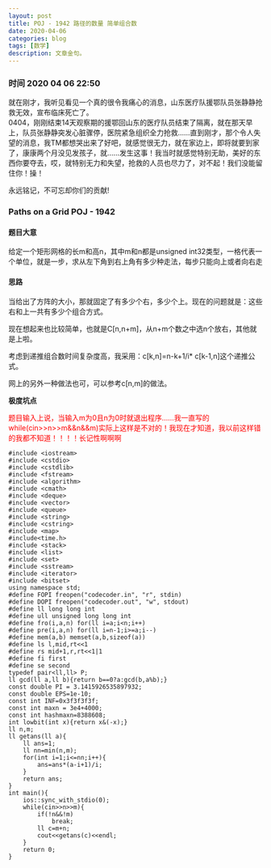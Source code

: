 ```yaml
---
layout: post
title: POJ - 1942 路径的数量 简单组合数
date: 2020-04-06
categories: blog
tags: [数学]
description: 文章金句。
---
```


### 时间 2020 04 06 22:50
就在刚才，我听见看见一个真的很令我痛心的消息，山东医疗队援鄂队员张静静抢救无效，宣布临床死亡了。<br>
0404，刚刚结束14天观察期的援鄂回山东的医疗队员结束了隔离，就在那天早上，队员张静静突发心脏骤停，医院紧急组织全力抢救……直到刚才，那个令人失望的消息，我TM都想哭出来了好吧，就感觉很无力，就在家边上，即将就要到家了，康康两个月没见发孩子，就……发生这事！我当时就感觉特别无助，美好的东西你要夺去，哎，就特别无力和失望，抢救的人员也尽力了，对不起！我们没能留住你！操！<br>

永远铭记，不可忘却你们的贡献!

### Paths on a Grid POJ - 1942 
#### 题目大意
给定一个矩形网格的长m和高n，其中m和n都是unsigned int32类型，一格代表一个单位，就是一步，求从左下角到右上角有多少种走法，每步只能向上或者向右走

#### 思路
当给出了方阵的大小，那就固定了有多少个右，多少个上。现在的问题就是：这些右和上一共有多少个组合方式。

现在想起来也比较简单，也就是C[n,n+m]，从n+m个数之中选n个放右，其他就是上啦。<br>

考虑到递推组合数时间复杂度高，我采用：c[k,n]=n-k+1/i* c[k-1,n]这个递推公式。<br>

网上的另外一种做法也可，可以参考c[n,m]的做法。

**极度坑点**<br>
<p style="color: red;">题目输入上说，当输入m为0且n为0时就退出程序……我一直写的while(cin>>n>>m&&n&&m)实际上这样是不对的！我现在才知道，我以前这样错的我都不知道！！！！长记性啊啊啊</p>

```
#include <iostream>
#include <cstdio>
#include <cstdlib>
#include <fstream>
#include <algorithm>
#include <cmath>
#include <deque>
#include <vector>
#include <queue>
#include <string>
#include <cstring>
#include <map>
#include<time.h>
#include <stack>
#include <list>
#include <set>
#include <sstream>
#include <iterator>
#include <bitset>
using namespace std;
#define FOPI freopen("codecoder.in", "r", stdin)
#define DOPI freopen("codecoder.out", "w", stdout)
#define ll long long int
#define ull unsigned long long int
#define fro(i,a,n) for(ll i=a;i<n;i++)
#define pre(i,a,n) for(ll i=n-1;i>=a;i--)
#define mem(a,b) memset(a,b,sizeof(a))
#define ls l,mid,rt<<1
#define rs mid+1,r,rt<<1|1
#define fi first
#define se second
typedef pair<ll,ll> P;
ll gcd(ll a,ll b){return b==0?a:gcd(b,a%b);}
const double PI = 3.1415926535897932;
const double EPS=1e-10;
const int INF=0x3f3f3f3f;
const int maxn = 3e4+4000;
const int hashmaxn=8388608;
int lowbit(int x){return x&(-x);}
ll n,m;
ll getans(ll a){
    ll ans=1;
    ll nn=min(n,m);
    for(int i=1;i<=nn;i++){
        ans=ans*(a-i+1)/i;
    }
    return ans;
}
int main(){
    ios::sync_with_stdio(0);
    while(cin>>n>>m){
        if(!n&&!m)
            break;
        ll c=m+n;
        cout<<getans(c)<<endl;
    }
    return 0;
}
```












